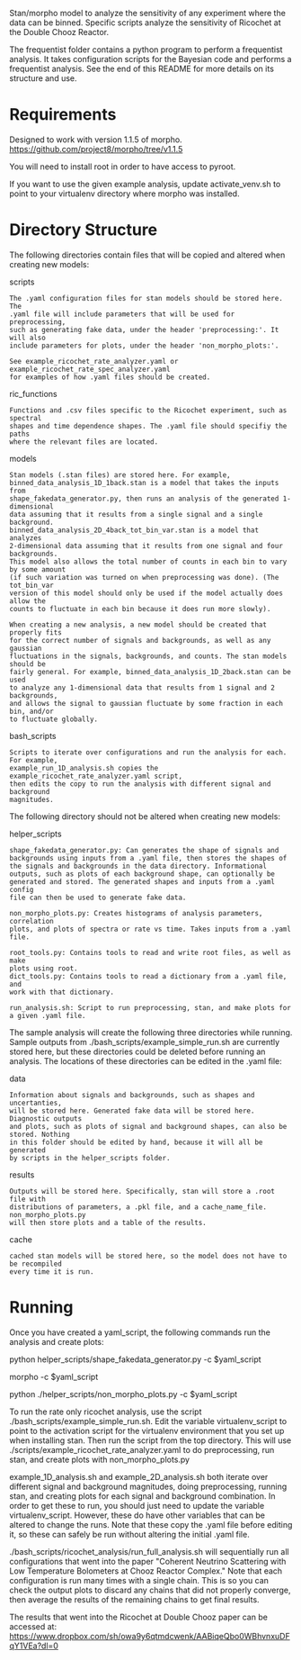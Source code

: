 Stan/morpho model to analyze the sensitivity of any experiment where the data can be binned. Specific scripts analyze the sensitivity of Ricochet at the Double Chooz Reactor.

The frequentist folder contains a python program to perform a frequentist analysis. It takes configuration scripts for the Bayesian code and performs a frequentist analysis. See the end of this README for more details on its structure and use.

Requirements
======

  Designed to work with version 1.1.5 of morpho. https://github.com/project8/morpho/tree/v1.1.5
  
  You will need to install root in order to have access to pyroot.

  If you want to use the given example analysis, update activate_venv.sh to point to your virtualenv directory where morpho was installed.
  
Directory Structure
======

  The following directories contain files that will be copied and altered when creating new models:

  scripts

    The .yaml configuration files for stan models should be stored here. The
    .yaml file will include parameters that will be used for preprocessing,
    such as generating fake data, under the header 'preprocessing:'. It will also
    include parameters for plots, under the header 'non_morpho_plots:'.

    See example_ricochet_rate_analyzer.yaml or example_ricochet_rate_spec_analyzer.yaml
    for examples of how .yaml files should be created.

  ric_functions

    Functions and .csv files specific to the Ricochet experiment, such as spectral
    shapes and time dependence shapes. The .yaml file should specifiy the paths
    where the relevant files are located.

  models

    Stan models (.stan files) are stored here. For example,
    binned_data_analysis_1D_1back.stan is a model that takes the inputs from
    shape_fakedata_generator.py, then runs an analysis of the generated 1-dimensional
    data assuming that it results from a single signal and a single background.
    binned_data_analysis_2D_4back_tot_bin_var.stan is a model that analyzes
    2-dimensional data assuming that it results from one signal and four backgrounds.
    This model also allows the total number of counts in each bin to vary by some amount
    (if such variation was turned on when preprocessing was done). (The tot_bin_var
    version of this model should only be used if the model actually does allow the
    counts to fluctuate in each bin because it does run more slowly).

    When creating a new analysis, a new model should be created that properly fits
    for the correct number of signals and backgrounds, as well as any gaussian
    fluctuations in the signals, backgrounds, and counts. The stan models should be
    fairly general. For example, binned_data_analysis_1D_2back.stan can be used
    to analyze any 1-dimensional data that results from 1 signal and 2 backgrounds,
    and allows the signal to gaussian fluctuate by some fraction in each bin, and/or
    to fluctuate globally.

  bash_scripts

    Scripts to iterate over configurations and run the analysis for each. For example,
    example_run_1D_analysis.sh copies the example_ricochet_rate_analyzer.yaml script,
    then edits the copy to run the analysis with different signal and background
    magnitudes.

  The following directory should not be altered when creating new models:

  helper_scripts
  
    shape_fakedata_generator.py: Can generates the shape of signals and
    backgrounds using inputs from a .yaml file, then stores the shapes of
    the signals and backgrounds in the data directory. Informational
    outputs, such as plots of each background shape, can optionally be
    generated and stored. The generated shapes and inputs from a .yaml config
    file can then be used to generate fake data.

    non_morpho_plots.py: Creates histograms of analysis parameters, correlation
    plots, and plots of spectra or rate vs time. Takes inputs from a .yaml file.

    root_tools.py: Contains tools to read and write root files, as well as make
    plots using root.
    dict_tools.py: Contains tools to read a dictionary from a .yaml file, and
    work with that dictionary.

    run_analysis.sh: Script to run preprocessing, stan, and make plots for
    a given .yaml file.

  The sample analysis will create the following three directories while running.
  Sample outputs from ./bash_scripts/example_simple_run.sh are currently stored
  here, but these directories could be deleted before running an analysis. The
  locations of these directories can be edited in the .yaml file:

  data

    Information about signals and backgrounds, such as shapes and uncertanties,
    will be stored here. Generated fake data will be stored here. Diagnostic outputs
    and plots, such as plots of signal and background shapes, can also be stored. Nothing
    in this folder should be edited by hand, because it will all be generated
    by scripts in the helper_scripts folder. 

  results

    Outputs will be stored here. Specifically, stan will store a .root file with
    distributions of parameters, a .pkl file, and a cache_name_file. non_morpho_plots.py
    will then store plots and a table of the results.

  cache

    cached stan models will be stored here, so the model does not have to be recompiled
    every time it is run.

Running
======

  Once you have created a yaml_script, the following commands run the analysis and create plots:

  python helper_scripts/shape_fakedata_generator.py -c $yaml_script
  
  morpho -c $yaml_script
  
  python ./helper_scripts/non_morpho_plots.py -c $yaml_script

  To run the rate only ricochet analysis, use the script ./bash_scripts/example_simple_run.sh.
  Edit the variable virtualenv_script to point to the activation script for the
  virtualenv environment that you set up when installing stan. Then run the script from
  the top directory. This will use ./scripts/example_ricochet_rate_analyzer.yaml to
  do preprocessing, run stan, and create plots with non_morpho_plots.py

  example_1D_analysis.sh and example_2D_analysis.sh both iterate over different signal and
  background magnitudes, doing preprocessing, running stan, and creating plots for each
  signal and background combination. In order to get these to run, you should just need to
  update the variable virtualenv_script. However, these do have other variables that
  can be altered to change the runs. Note that these copy the .yaml file before editing it,
  so these can safely be run without altering the initial .yaml file.

  ./bash_scripts/ricochet_analysis/run_full_analysis.sh will sequentially run all
  configurations that went into the paper "Coherent Neutrino Scattering with Low 
  Temperature Bolometers at Chooz Reactor Complex." Note that each configuration is
  run many times with a single chain. This is so you can check the output plots to
  discard any chains that did not properly converge, then average the results of the
  remaining chains to get final results.

  The results that went into the Ricochet at Double Chooz paper can be accessed at:
  https://www.dropbox.com/sh/owa9y6qtmdcwenk/AABiqeQbo0WBhvnxuDFqY1VEa?dl=0

